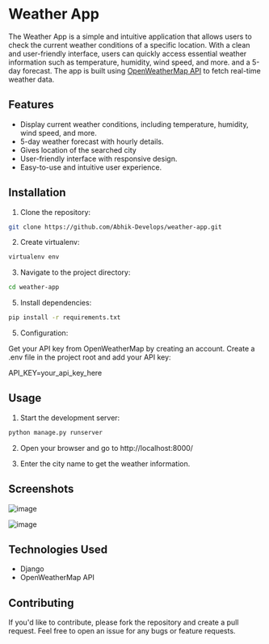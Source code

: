 # Weather App

The Weather App is a simple and intuitive application that allows users to check the current weather conditions of a specific location. With a clean and user-friendly interface, users can quickly access essential weather information such as temperature, humidity, wind speed, and more. and a 5-day forecast. The app is built using [OpenWeatherMap API](https://openweathermap.org/) to fetch real-time weather data.

## Features

- Display current weather conditions, including temperature, humidity, wind speed, and more.
- 5-day weather forecast with hourly details.
- Gives location of the searched city
- User-friendly interface with responsive design.
- Easy-to-use and intuitive user experience.

## Installation

1. Clone the repository:

```bash
git clone https://github.com/Abhik-Develops/weather-app.git
```

2. Create virtualenv:

```bash
virtualenv env
```

3. Navigate to the project directory:

```bash
cd weather-app
```

5. Install dependencies:

```bash
pip install -r requirements.txt 
```

5. Configuration:

Get your API key from OpenWeatherMap by creating an account.
Create a .env file in the project root and add your API key:

API_KEY=your_api_key_here

## Usage

1. Start the development server:

```bash
python manage.py runserver
```

2. Open your browser and go to http://localhost:8000/

3. Enter the city name to get the weather information.

## Screenshots

![image](https://github.com/Abhik-Develops/weather-app/assets/134844120/3ac2b74b-778f-4af2-b1dc-cce862079bd3)

![image](https://github.com/Abhik-Develops/weather-app/assets/134844120/53f7708c-c297-423b-88f4-8f4373c5d3a8)


## Technologies Used

- Django
- OpenWeatherMap API

## Contributing
If you'd like to contribute, please fork the repository and create a pull request. Feel free to open an issue for any bugs or feature requests.
